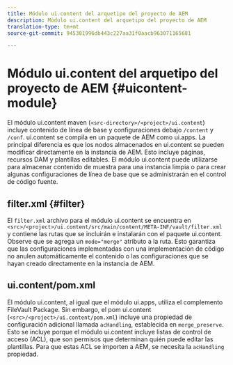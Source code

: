 ```yaml
---
title: Módulo ui.content del arquetipo del proyecto de AEM
description: Módulo ui.content del arquetipo del proyecto de AEM
translation-type: tm+mt
source-git-commit: 945381996db443c227aa31f0aacb963071165681

---
```



# Módulo ui.content del arquetipo del proyecto de AEM {#uicontent-module}

El módulo ui.content maven (`<src-directory>/<project>/ui.content`) incluye contenido de línea de base y configuraciones debajo `/content` y `/conf`. ui.content se compila en un paquete de AEM como ui.apps. La principal diferencia es que los nodos almacenados en ui.content se pueden modificar directamente en la instancia de AEM. Esto incluye páginas, recursos DAM y plantillas editables. El módulo ui.content puede utilizarse para almacenar contenido de muestra para una instancia limpia o para crear algunas configuraciones de línea de base que se administrarán en el control de código fuente.

## filter.xml {#filter}

El `filter.xml` archivo para el módulo ui.content se encuentra en `<src>/<project>/ui.content/src/main/content/META-INF/vault/filter.xml` y contiene las rutas que se incluirán e instalarán con el paquete ui.content. Observe que se agrega un `mode="merge"` atributo a la ruta. Esto garantiza que las configuraciones implementadas con una implementación de código no anulen automáticamente el contenido o las configuraciones que se hayan creado directamente en la instancia de AEM.

## ui.content/pom.xml

El módulo ui.content, al igual que el módulo ui.apps, utiliza el complemento FileVault Package. Sin embargo, el pom ui.content (`<src>/<project>/ui.content/pom.xml`) incluye una propiedad de configuración adicional llamada `acHandling`, establecida en `merge_preserve`. Esto se incluye porque el módulo ui.content incluye listas de control de acceso (ACL), que son permisos que determinan quién puede editar las plantillas. Para que estas ACL se importen a AEM, se necesita la `acHandling` propiedad.
